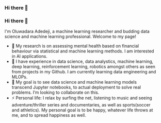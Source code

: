 ### Hi there 👋

<!--
**peter716/peter716** is a ✨ _special_ ✨ repository because its `README.md` (this file) appears on your GitHub profile.

Here are some ideas to get you started:

- 🔭 I’m currently working on ...
- 🌱 I’m currently learning ...
- 👯 I’m looking to collaborate on ...
- 🤔 I’m looking for help with ...
- 💬 Ask me about ...
- 📫 How to reach me: ...
- 😄 Pronouns: ...
- ⚡ Fun fact: ...
![YourName's github stats](https://github-readme-stats.vercel.app/api?username=yourusername&show_icons=true&theme=radical)
-->

### Hi there 👋

I'm Oluwadara Adedeji, a machine learning researcher and budding data science and machine learning professional. Welcome to my page!

- 🔭 My research is on assessing mental health based on financial behaviour via statistical and machine learning methods. I am interested in AI applications.
- 🌱 I have experience in data science, data analystics, machine learning, deep learning, reinforcement learning, robotics amongst others as seen from projects in my Github. I am currently learning data engineering and MLOPs.
- 👯 My goal is to see data science and machine learning models transcend Jupyter notebooks, to actual deployment to solve real problems. I’m looking to collaborate on this.
- ⚡ Personal life: I relax by surfing the net, listening to music and seeing adventure/thriller series and documentaries, as well as sports(soccer and athletics). My personal goal is to be happy, whatever life throws at me, and to spread happiness as well.



